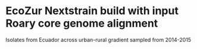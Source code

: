 # EcoZur Nextstrain build with input Roary core genome alignment
Isolates from Ecuador across urban-rural gradient sampled from 2014-2015
